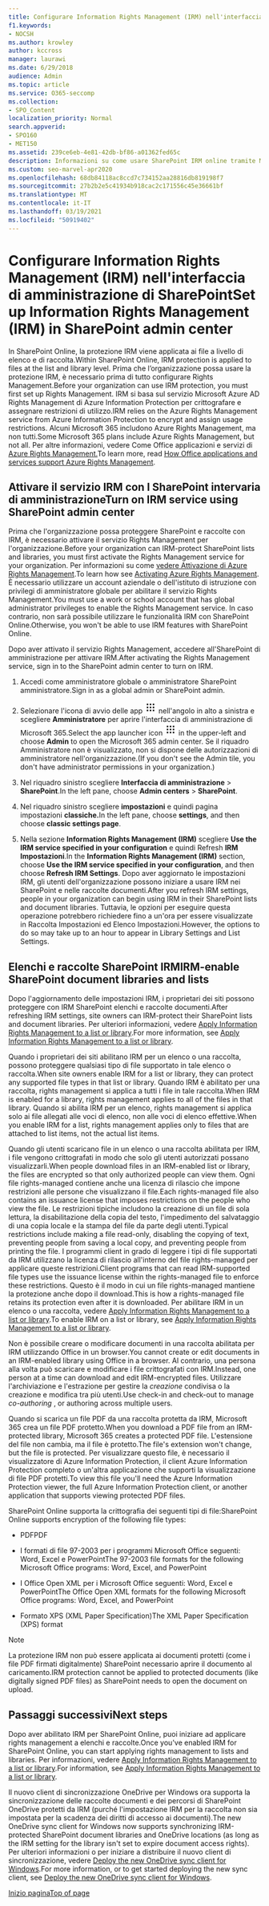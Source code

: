 ```yaml
---
title: Configurare Information Rights Management (IRM) nell'interfaccia di amministrazione di SharePoint
f1.keywords:
- NOCSH
ms.author: krowley
author: kccross
manager: laurawi
ms.date: 6/29/2018
audience: Admin
ms.topic: article
ms.service: O365-seccomp
ms.collection:
- SPO_Content
localization_priority: Normal
search.appverid:
- SPO160
- MET150
ms.assetid: 239ce6eb-4e81-42db-bf86-a01362fed65c
description: Informazioni su come usare SharePoint IRM online tramite Microsoft Azure Active Directory Rights Management Services (RMS) per proteggere SharePoint elenchi e raccolte documenti.
ms.custom: seo-marvel-apr2020
ms.openlocfilehash: 68db84118ac8ccd7c734152aa28816db819198f7
ms.sourcegitcommit: 27b2b2e5c41934b918cac2c171556c45e36661bf
ms.translationtype: MT
ms.contentlocale: it-IT
ms.lasthandoff: 03/19/2021
ms.locfileid: "50919402"
---
```

# <a name="set-up-information-rights-management-irm-in-sharepoint-admin-center"></a><span data-ttu-id="0e28f-103">Configurare Information Rights Management (IRM) nell'interfaccia di amministrazione di SharePoint</span><span class="sxs-lookup"><span data-stu-id="0e28f-103">Set up Information Rights Management (IRM) in SharePoint admin center</span></span>

<span data-ttu-id="0e28f-104">In SharePoint Online, la protezione IRM viene applicata ai file a livello di elenco e di raccolta.</span><span class="sxs-lookup"><span data-stu-id="0e28f-104">Within SharePoint Online, IRM protection is applied to files at the list and library level.</span></span> <span data-ttu-id="0e28f-105">Prima che l’organizzazione possa usare la protezione IRM, è necessario prima di tutto configurare Rights Management.</span><span class="sxs-lookup"><span data-stu-id="0e28f-105">Before your organization can use IRM protection, you must first set up Rights Management.</span></span> <span data-ttu-id="0e28f-106">IRM si basa sul servizio Microsoft Azure AD Rights Management di Azure Information Protection per crittografare e assegnare restrizioni di utilizzo.</span><span class="sxs-lookup"><span data-stu-id="0e28f-106">IRM relies on the Azure Rights Management service from Azure Information Protection to encrypt and assign usage restrictions.</span></span> <span data-ttu-id="0e28f-107">Alcuni Microsoft 365 includono Azure Rights Management, ma non tutti.</span><span class="sxs-lookup"><span data-stu-id="0e28f-107">Some Microsoft 365 plans include Azure Rights Management, but not all.</span></span> <span data-ttu-id="0e28f-108">Per altre informazioni, vedere Come Office applicazioni e servizi di [Azure Rights Management.](/azure/information-protection/understand-explore/office-apps-services-support)</span><span class="sxs-lookup"><span data-stu-id="0e28f-108">To learn more, read [How Office applications and services support Azure Rights Management](/azure/information-protection/understand-explore/office-apps-services-support).</span></span>
  
## <a name="turn-on-irm-service-using-sharepoint-admin-center"></a><span data-ttu-id="0e28f-109">Attivare il servizio IRM con l SharePoint intervaria di amministrazione</span><span class="sxs-lookup"><span data-stu-id="0e28f-109">Turn on IRM service using SharePoint admin center</span></span>

<span data-ttu-id="0e28f-110">Prima che l'organizzazione possa proteggere SharePoint e raccolte con IRM, è necessario attivare il servizio Rights Management per l'organizzazione.</span><span class="sxs-lookup"><span data-stu-id="0e28f-110">Before your organization can IRM-protect SharePoint lists and libraries, you must first activate the Rights Management service for your organization.</span></span> <span data-ttu-id="0e28f-111">Per informazioni su come [vedere Attivazione di Azure Rights Management](/information-protection/deploy-use/activate-service).</span><span class="sxs-lookup"><span data-stu-id="0e28f-111">To learn how see [Activating Azure Rights Management](/information-protection/deploy-use/activate-service).</span></span> <span data-ttu-id="0e28f-112">È necessario utilizzare un account aziendale o dell'istituto di istruzione con privilegi di amministratore globale per abilitare il servizio Rights Management.</span><span class="sxs-lookup"><span data-stu-id="0e28f-112">You must use a work or school account that has global administrator privileges to enable the Rights Management service.</span></span> <span data-ttu-id="0e28f-113">In caso contrario, non sarà possibile utilizzare le funzionalità IRM con SharePoint Online.</span><span class="sxs-lookup"><span data-stu-id="0e28f-113">Otherwise, you won't be able to use IRM features with SharePoint Online.</span></span>
  
<span data-ttu-id="0e28f-114">Dopo aver attivato il servizio Rights Management, accedere all'SharePoint di amministrazione per attivare IRM.</span><span class="sxs-lookup"><span data-stu-id="0e28f-114">After activating the Rights Management service, sign in to the SharePoint admin center to turn on IRM.</span></span>
  
1. <span data-ttu-id="0e28f-115">Accedi come amministratore globale o amministratore SharePoint amministratore.</span><span class="sxs-lookup"><span data-stu-id="0e28f-115">Sign in as a global admin or SharePoint admin.</span></span>
    
2. <span data-ttu-id="0e28f-116">Selezionare l'icona di avvio delle app ![Icona di avvio delle app di Office 365](../media/e5aee650-c566-4100-aaad-4cc2355d909f.png) nell'angolo in alto a sinistra e scegliere **Amministratore** per aprire l'interfaccia di amministrazione di Microsoft 365.</span><span class="sxs-lookup"><span data-stu-id="0e28f-116">Select the app launcher icon ![The app launcher icon in Office 365](../media/e5aee650-c566-4100-aaad-4cc2355d909f.png) in the upper-left and choose **Admin** to open the Microsoft 365 admin center.</span></span> <span data-ttu-id="0e28f-117">Se il riquadro Amministratore non è visualizzato, non si dispone delle autorizzazioni di amministratore nell'organizzazione.</span><span class="sxs-lookup"><span data-stu-id="0e28f-117">(If you don't see the Admin tile, you don't have administrator permissions in your organization.)</span></span> 
    
3. <span data-ttu-id="0e28f-118">Nel riquadro sinistro scegliere **Interfaccia di amministrazione** \> **SharePoint**.</span><span class="sxs-lookup"><span data-stu-id="0e28f-118">In the left pane, choose **Admin centers** \> **SharePoint**.</span></span>
    
4. <span data-ttu-id="0e28f-119">Nel riquadro sinistro scegliere **impostazioni** e quindi pagina impostazioni **classiche.**</span><span class="sxs-lookup"><span data-stu-id="0e28f-119">In the left pane, choose **settings**, and then choose **classic settings page**.</span></span>
    
5. <span data-ttu-id="0e28f-120">Nella sezione **Information Rights Management (IRM)** scegliere **Use the IRM service specified in your configuration** e quindi Refresh **IRM Impostazioni**.</span><span class="sxs-lookup"><span data-stu-id="0e28f-120">In the **Information Rights Management (IRM)** section, choose **Use the IRM service specified in your configuration**, and then choose **Refresh IRM Settings**.</span></span> <span data-ttu-id="0e28f-121">Dopo aver aggiornato le impostazioni IRM, gli utenti dell'organizzazione possono iniziare a usare IRM nei SharePoint e nelle raccolte documenti.</span><span class="sxs-lookup"><span data-stu-id="0e28f-121">After you refresh IRM settings, people in your organization can begin using IRM in their SharePoint lists and document libraries.</span></span> <span data-ttu-id="0e28f-122">Tuttavia, le opzioni per eseguire questa operazione potrebbero richiedere fino a un'ora per essere visualizzate in Raccolta Impostazioni ed Elenco Impostazioni.</span><span class="sxs-lookup"><span data-stu-id="0e28f-122">However, the options to do so may take up to an hour to appear in Library Settings and List Settings.</span></span>
    
## <a name="irm-enable-sharepoint-document-libraries-and-lists"></a><span data-ttu-id="0e28f-123">Elenchi e raccolte SharePoint IRM</span><span class="sxs-lookup"><span data-stu-id="0e28f-123">IRM-enable SharePoint document libraries and lists</span></span>
<span data-ttu-id="0e28f-124"><a name="__toc220831191"> </a></span><span class="sxs-lookup"><span data-stu-id="0e28f-124"><a name="__toc220831191"> </a></span></span>

<span data-ttu-id="0e28f-125">Dopo l'aggiornamento delle impostazioni IRM, i proprietari dei siti possono proteggere con IRM SharePoint elenchi e raccolte documenti.</span><span class="sxs-lookup"><span data-stu-id="0e28f-125">After refreshing IRM settings, site owners can IRM-protect their SharePoint lists and document libraries.</span></span> <span data-ttu-id="0e28f-126">Per ulteriori informazioni, vedere [Apply Information Rights Management to a list or library](apply-irm-to-a-list-or-library.md).</span><span class="sxs-lookup"><span data-stu-id="0e28f-126">For more information, see [Apply Information Rights Management to a list or library](apply-irm-to-a-list-or-library.md).</span></span>
  
<span data-ttu-id="0e28f-127">Quando i proprietari dei siti abilitano IRM per un elenco o una raccolta, possono proteggere qualsiasi tipo di file supportato in tale elenco o raccolta.</span><span class="sxs-lookup"><span data-stu-id="0e28f-127">When site owners enable IRM for a list or library, they can protect any supported file types in that list or library.</span></span> <span data-ttu-id="0e28f-128">Quando IRM è abilitato per una raccolta, rights management si applica a tutti i file in tale raccolta.</span><span class="sxs-lookup"><span data-stu-id="0e28f-128">When IRM is enabled for a library, rights management applies to all of the files in that library.</span></span> <span data-ttu-id="0e28f-129">Quando si abilita IRM per un elenco, rights management si applica solo ai file allegati alle voci di elenco, non alle voci di elenco effettive.</span><span class="sxs-lookup"><span data-stu-id="0e28f-129">When you enable IRM for a list, rights management applies only to files that are attached to list items, not the actual list items.</span></span>
  
<span data-ttu-id="0e28f-130">Quando gli utenti scaricano file in un elenco o una raccolta abilitata per IRM, i file vengono crittografati in modo che solo gli utenti autorizzati possano visualizzarli.</span><span class="sxs-lookup"><span data-stu-id="0e28f-130">When people download files in an IRM-enabled list or library, the files are encrypted so that only authorized people can view them.</span></span> <span data-ttu-id="0e28f-131">Ogni file rights-managed contiene anche una licenza di rilascio che impone restrizioni alle persone che visualizzano il file.</span><span class="sxs-lookup"><span data-stu-id="0e28f-131">Each rights-managed file also contains an issuance license that imposes restrictions on the people who view the file.</span></span> <span data-ttu-id="0e28f-132">Le restrizioni tipiche includono la creazione di un file di sola lettura, la disabilitazione della copia del testo, l'impedimento del salvataggio di una copia locale e la stampa del file da parte degli utenti.</span><span class="sxs-lookup"><span data-stu-id="0e28f-132">Typical restrictions include making a file read-only, disabling the copying of text, preventing people from saving a local copy, and preventing people from printing the file.</span></span> <span data-ttu-id="0e28f-133">I programmi client in grado di leggere i tipi di file supportati da IRM utilizzano la licenza di rilascio all'interno del file rights-managed per applicare queste restrizioni.</span><span class="sxs-lookup"><span data-stu-id="0e28f-133">Client programs that can read IRM-supported file types use the issuance license within the rights-managed file to enforce these restrictions.</span></span> <span data-ttu-id="0e28f-134">Questo è il modo in cui un file rights-managed mantiene la protezione anche dopo il download.</span><span class="sxs-lookup"><span data-stu-id="0e28f-134">This is how a rights-managed file retains its protection even after it is downloaded.</span></span> <span data-ttu-id="0e28f-135">Per abilitare IRM in un elenco o una raccolta, vedere [Apply Information Rights Management to a list or library](apply-irm-to-a-list-or-library.md).</span><span class="sxs-lookup"><span data-stu-id="0e28f-135">To enable IRM on a list or library, see [Apply Information Rights Management to a list or library](apply-irm-to-a-list-or-library.md).</span></span>
  
<span data-ttu-id="0e28f-136">Non è possibile creare o modificare documenti in una raccolta abilitata per IRM utilizzando Office in un browser.</span><span class="sxs-lookup"><span data-stu-id="0e28f-136">You cannot create or edit documents in an IRM-enabled library using Office in a browser.</span></span> <span data-ttu-id="0e28f-137">Al contrario, una persona alla volta può scaricare e modificare i file crittografati con IRM.</span><span class="sxs-lookup"><span data-stu-id="0e28f-137">Instead, one person at a time can download and edit IRM-encrypted files.</span></span> <span data-ttu-id="0e28f-138">Utilizzare l'archiviazione e l'estrazione per gestire la  *creazione*  condivisa o la creazione e modifica tra più utenti.</span><span class="sxs-lookup"><span data-stu-id="0e28f-138">Use check-in and check-out to manage  *co-authoring*  , or authoring across multiple users.</span></span> 
  
<span data-ttu-id="0e28f-139">Quando si scarica un file PDF da una raccolta protetta da IRM, Microsoft 365 crea un file PDF protetto.</span><span class="sxs-lookup"><span data-stu-id="0e28f-139">When you download a PDF file from an IRM-protected library, Microsoft 365 creates a protected PDF file.</span></span> <span data-ttu-id="0e28f-140">L'estensione del file non cambia, ma il file è protetto.</span><span class="sxs-lookup"><span data-stu-id="0e28f-140">The file's extension won't change, but the file is protected.</span></span> <span data-ttu-id="0e28f-141">Per visualizzare questo file, è necessario il visualizzatore di Azure Information Protection, il client Azure Information Protection completo o un'altra applicazione che supporti la visualizzazione di file PDF protetti.</span><span class="sxs-lookup"><span data-stu-id="0e28f-141">To view this file you'll need the Azure Information Protection viewer, the full Azure Information Protection client, or another application that supports viewing protected PDF files.</span></span> 
  
<span data-ttu-id="0e28f-142">SharePoint Online supporta la crittografia dei seguenti tipi di file:</span><span class="sxs-lookup"><span data-stu-id="0e28f-142">SharePoint Online supports encryption of the following file types:</span></span>
  
- <span data-ttu-id="0e28f-143">PDF</span><span class="sxs-lookup"><span data-stu-id="0e28f-143">PDF</span></span>
    
- <span data-ttu-id="0e28f-144">I formati di file 97-2003 per i programmi Microsoft Office seguenti: Word, Excel e PowerPoint</span><span class="sxs-lookup"><span data-stu-id="0e28f-144">The 97-2003 file formats for the following Microsoft Office programs: Word, Excel, and PowerPoint</span></span>
    
- <span data-ttu-id="0e28f-145">I Office Open XML per i Microsoft Office seguenti: Word, Excel e PowerPoint</span><span class="sxs-lookup"><span data-stu-id="0e28f-145">The Office Open XML formats for the following Microsoft Office programs: Word, Excel, and PowerPoint</span></span>
    
- <span data-ttu-id="0e28f-146">Formato XPS (XML Paper Specification)</span><span class="sxs-lookup"><span data-stu-id="0e28f-146">The XML Paper Specification (XPS) format</span></span>
 
> [!NOTE]
> <span data-ttu-id="0e28f-147">La protezione IRM non può essere applicata ai documenti protetti (come i file PDF firmati digitalmente) SharePoint necessario aprire il documento al caricamento.</span><span class="sxs-lookup"><span data-stu-id="0e28f-147">IRM protection cannot be applied to protected documents (like digitally signed PDF files) as SharePoint needs to open the document on upload.</span></span> 

## <a name="next-steps"></a><span data-ttu-id="0e28f-148">Passaggi successivi</span><span class="sxs-lookup"><span data-stu-id="0e28f-148">Next steps</span></span>
<span data-ttu-id="0e28f-149"><a name="__toc220831191"> </a></span><span class="sxs-lookup"><span data-stu-id="0e28f-149"><a name="__toc220831191"> </a></span></span>

<span data-ttu-id="0e28f-150">Dopo aver abilitato IRM per SharePoint Online, puoi iniziare ad applicare rights management a elenchi e raccolte.</span><span class="sxs-lookup"><span data-stu-id="0e28f-150">Once you've enabled IRM for SharePoint Online, you can start applying rights management to lists and libraries.</span></span> <span data-ttu-id="0e28f-151">Per informazioni, vedere [Apply Information Rights Management to a list or library](apply-irm-to-a-list-or-library.md).</span><span class="sxs-lookup"><span data-stu-id="0e28f-151">For information, see [Apply Information Rights Management to a list or library](apply-irm-to-a-list-or-library.md).</span></span>
  
<span data-ttu-id="0e28f-152">Il nuovo client di sincronizzazione OneDrive per Windows ora supporta la sincronizzazione delle raccolte documenti e dei percorsi di SharePoint OneDrive protetti da IRM (purché l'impostazione IRM per la raccolta non sia impostata per la scadenza dei diritti di accesso ai documenti).</span><span class="sxs-lookup"><span data-stu-id="0e28f-152">The new OneDrive sync client for Windows now supports synchronizing IRM-protected SharePoint document libraries and OneDrive locations (as long as the IRM setting for the library isn't set to expire document access rights).</span></span> <span data-ttu-id="0e28f-153">Per ulteriori informazioni o per iniziare a distribuire il nuovo client di sincronizzazione, vedere [Deploy the new OneDrive sync client for Windows](/onedrive/deploy-on-windows).</span><span class="sxs-lookup"><span data-stu-id="0e28f-153">For more information, or to get started deploying the new sync client, see [Deploy the new OneDrive sync client for Windows](/onedrive/deploy-on-windows).</span></span>
  
[<span data-ttu-id="0e28f-154">Inizio pagina</span><span class="sxs-lookup"><span data-stu-id="0e28f-154">Top of page</span></span>](set-up-irm-in-sp-admin-center.md)